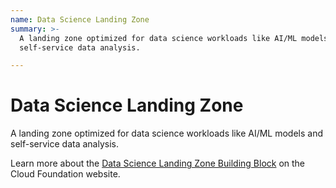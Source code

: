 ```yaml
---
name: Data Science Landing Zone
summary: >-
  A landing zone optimized for data science workloads like AI/ML models and
  self-service data analysis.

---
```


# Data Science Landing Zone

A landing zone optimized for data science workloads like AI/ML models and self-service data analysis.

Learn more about the [Data Science Landing Zone Building Block](https://cloudfoundation.org/maturity-model/tenant-management/data-science-landing-zone.html) on the Cloud Foundation website.
